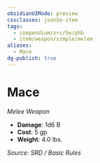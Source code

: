 ```yaml
---
obsidianUIMode: preview
cssclasses: json5e-item
tags:
  - compendium/src/5e/phb
  - item/weapon/simple/melee
aliases:
  - Mace
dg-publish: true
---
```

# Mace
*Melee Weapon*  

- **Damage**: 1d6 B
- **Cost**: 5 gp
- **Weight**: 4.0 lbs.

*Source: SRD / Basic Rules*